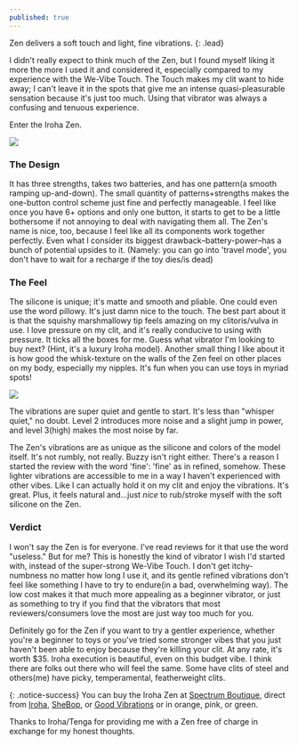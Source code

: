 ```yaml
---
published: true
---
```


Zen delivers a soft touch and light, fine vibrations.
{: .lead}

<!--break-->

I didn't really expect to think much of the Zen, but I found myself liking it more the more I used it and considered it, especially compared to my experience with the We-Vibe Touch. The Touch makes my clit want to hide away; I can't leave it in the spots that give me an intense quasi-pleasurable sensation because it's just too much. Using that vibrator was always a confusing and tenuous experience.

Enter the Iroha Zen.

![]({{site.baseurl}}/uploads/zen_p.jpg)

### The Design 
It has three strengths, takes two batteries, and has one pattern(a smooth ramping up-and-down). The small quantity of patterns+strengths makes the one-button control scheme just fine and perfectly manageable. I feel like once you have 6+ options and only one button, it starts to get to be a little bothersome if not annoying to deal with navigating them all. The Zen's name is nice, too, because I feel like all its components work together perfectly. Even what I consider its biggest drawback–battery-power–has a bunch of potential upsides to it. (Namely: you can go into 'travel mode', you don't have to wait for a recharge if the toy dies/is dead)

### The Feel
The silicone is unique; it's matte and smooth and pliable. One could even use the word pillowy. It's just damn nice to the touch. The best part about it is that the squishy marshmallowy tip feels amazing on my clitoris/vulva in use. I love pressure on my clit, and it's really conducive to using with pressure. It ticks all the boxes for me. Guess what vibrator I'm looking to buy next? (Hint, it's a luxury Iroha model). Another small thing I like about it is how good the whisk-texture on the walls of the Zen feel on other places on my body, especially  my nipples. It's fun when you can use toys in myriad spots!

![]({{site.baseurl}}/uploads/zen_d.jpg)

The vibrations are super quiet and gentle to start. It's less than "whisper quiet," no doubt.  Level 2 introduces more noise and a slight jump in power, and level 3(high) makes the most noise by far.

The Zen's vibrations are as unique as the silicone and colors of the model itself. It's not rumbly, not really. Buzzy isn't right either. There's a reason I started the review with the word 'fine': 'fine' as in refined, somehow. These lighter vibrations are accessible to me in a way I haven't experienced with other vibes. Like I can actually hold it on my clit and enjoy the vibrations. It's great. Plus, it feels natural and...just *nice* to rub/stroke myself with the soft silicone on the Zen.

### Verdict

I won't say the Zen is for everyone. I've read reviews for it that use the word "useless." But for me? This is honestly the kind of vibrator I wish I'd started with, instead of the super-strong We-Vibe Touch. I don't get itchy-numbness no matter how long I use it, and its gentle refined vibrations don't feel like something I have to try to endure(in a bad, overwhelming way). The low cost makes it that much more appealing as a beginner vibrator, or just as something to try if you find that the vibrators that most reviewers/consumers love the most are just way too much for you.

Definitely go for the Zen if you want to try a gentler experience, whether you're a beginner to toys or you've tried some stronger vibes that you just haven't been able to enjoy because they're killing your clit. At any rate, it's worth $35. Iroha execution is beautiful, even on this budget vibe. I think there are folks out there who will feel the same. Some have clits of steel and others(me) have picky, temperamental, featherweight clits.


{: .notice-success}
You can buy the Iroha Zen at [Spectrum Boutique](https://spectrumboutique.com/product/iroha-zen-squishy-silicone-vibrator/), direct from [Iroha](https://usstore.tenga-global.com/collections/iroha-vibrators/products/iroha-zen-matcha), [SheBop](https://www.sheboptheshop.com/tenga-iroha-zen.html), or [Good Vibrations](https://www.goodvibes.com/s/sex-toys/p/GV26768/iroha/iroha-zen) or in orange, pink, or green.

Thanks to Iroha/Tenga for providing me with a Zen free of charge in exchange for my honest thoughts.

